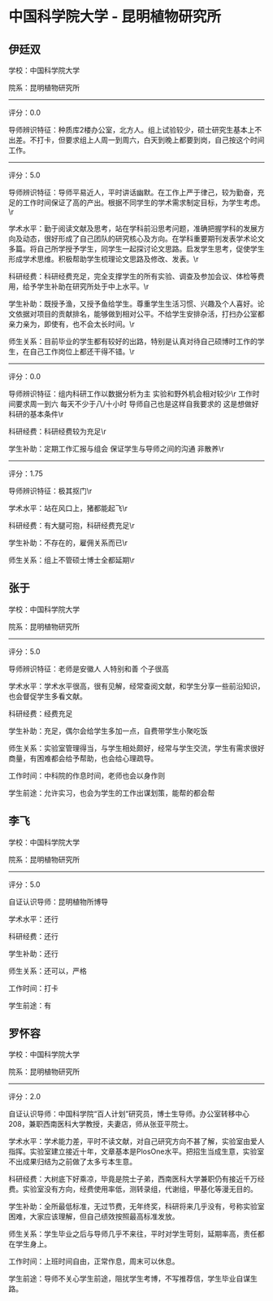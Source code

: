 # 中国科学院大学 - 昆明植物研究所

## 伊廷双

学校：中国科学院大学

院系：昆明植物研究所

* * *

评分：0.0

导师辨识特征：种质库2楼办公室，北方人。组上试验较少，硕士研究生基本上不出差。不打卡，但要求组上人周一到周六，白天到晚上都要到岗，自己按这个时间工作。

* * *

评分：5.0

导师辨识特征：导师平易近人，平时讲话幽默。在工作上严于律己，较为勤奋，充足的工作时间保证了高的产出。根据不同学生的学术需求制定目标，为学生考虑。\r

学术水平：勤于阅读文献及思考，站在学科前沿思考问题，准确把握学科的发展方向及动态，很好形成了自己团队的研究核心及方向。在学科重要期刊发表学术论文多篇。将自己所学授予学生，同学生一起探讨论文思路。启发学生思考，促使学生形成学术思维。积极帮助学生梳理论文思路及修改、发表。\r

科研经费：科研经费充足，完全支撑学生的所有实验、调查及参加会议、体检等费用，给予学生补助在研究所处于中上水平。\r

学生补助：既授予渔，又授予鱼给学生。尊重学生生活习惯、兴趣及个人喜好。论文依据对项目的贡献排名，能够做到相对公平。不给学生安排杂活，打扫办公室都亲力亲为，即使有，也不会太长时间。\r

师生关系：目前毕业的学生都有较好的出路，特别是认真对待自己硕博时工作的学生，在自己工作岗位上都还干得不错。\r

* * *

评分：0.0

导师辨识特征：组内科研工作以数据分析为主 实验和野外机会相对较少\r
工作时间要求周一到六 每天不少于八/十小时 导师自己也是这样自我要求的 这是想做好科研的基本条件\r

科研经费：科研经费较为充足\r

学生补助：定期工作汇报与组会 保证学生与导师之间的沟通 非散养\r

* * *

评分：1.75

导师辨识特征：极其抠门\r

学术水平：站在风口上，猪都能起飞\r

科研经费：有大腿可抱，科研经费充足\r

学生补助：不存在的，雇佣关系而已\r

师生关系：组上不管硕士博士全都延期\r

## 张于

学校：中国科学院大学

院系：昆明植物研究所

* * *

评分：5.0

导师辨识特征：老师是安徽人 人特别和善 个子很高

学术水平：学术水平很高，很有见解，经常查阅文献，和学生分享一些前沿知识，也会督促学生多看文献。

科研经费：经费充足

学生补助：充足，偶尔会给学生多加一点，自费带学生小聚吃饭

师生关系：实验室管理得当，与学生相处颇好，经常与学生交流，学生有需求很好商量，有困难都会给予帮助，也会给心理疏导。

工作时间：中科院的作息时间，老师也会以身作则

学生前途：允许实习，也会为学生的工作出谋划策，能帮的都会帮

## 李飞

学校：中国科学院大学

院系：昆明植物研究所

* * *

评分：5.0

自证认识导师：昆明植物所博导

学术水平：还行

科研经费：还行

学生补助：还行

师生关系：还可以，严格

工作时间：打卡

学生前途：有

## 罗怀容

学校：中国科学院大学

院系：昆明植物研究所

* * *

评分：2.0

自证认识导师：中国科学院“百人计划”研究员，博士生导师。办公室转移中心208，兼职西南医科大学教授，夫妻店，师从张亚平院士。

学术水平：学术能力差，平时不读文献，对自己研究方向不甚了解，实验室由爱人指挥。实验室建立接近十年，文章基本是PlosOne水平。把招生当成生意，实验室不出成果归结为之前做了太多亏本生意。

科研经费：大树底下好乘凉，毕竟是院士子弟，西南医科大学兼职仍有接近千万经费。实验室没有方向，经费使用率低，测转录组，代谢组，甲基化等漫无目的。

学生补助：全所最低标准，无过节费，无年终奖，科研将来几乎没有，号称实验室困难，大家应该理解，但自己绩效按照最高标准发放。

师生关系：学生毕业之后与导师几乎不来往，平时对学生苛刻，延期率高，责任都在学生身上。

工作时间：上班时间自由，正常作息，周末可以休息。

学生前途：导师不关心学生前途，阻扰学生考博，不写推荐信，学生毕业自谋生路。